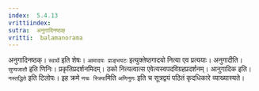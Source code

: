 ```yaml
---
index:  5.4.13
vrittiindex: 
sutra:  अनुगादिनष्ठक्
vritti:  balamanorama 
---
```


अनुगादिनष्ठक्। `स्वार्थे` इति शेषः। `आमादयः प्राङ्भयटः` इत्युक्तेष्ठगादयो नित्या एव प्रत्ययाः। अनुगादीति। `सुप्यजातौ` इति णिनिः। प्रकृतिप्रदर्शनमिदम्। ठको नित्यत्वात्स एवेत्यस्वपदविग्रहप्रदर्शनम्। आनुगादिक इति। `नस्तद्धिते` इति टिलोपः। इह क्रमे `णचः स्त्रिया`मिति `अणिनुणः` इति च सूत्रद्वयं पठितं कृदधिकारे व्याख्यास्यते। 

